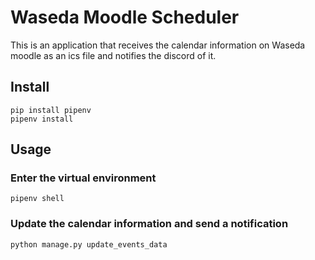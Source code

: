# Waseda Moodle Scheduler

This is an application that receives the calendar information on Waseda moodle as an ics file and notifies the discord of it.

## Install

```shell
pip install pipenv
pipenv install
```

## Usage

### Enter the virtual environment

```shell
pipenv shell
```

### Update the calendar information and send a notification

```shell
python manage.py update_events_data
```
